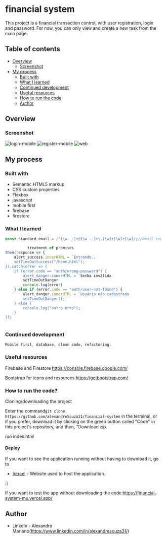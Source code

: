 
# financial system

This project is a financial transaction control, with user registration, login and password.
For now, you can only view and create a new task from the main page.

## Table of contents

- [Overview](#overview)
  - [Screenshot](#screenshot)
- [My process](#my-process)
  - [Built with](#built-with)
  - [What I learned](#what-i-learned)
  - [Continued development](#continued-development)
  - [Useful resources](#useful-resources)
  - [How to run the code](#How-to-run-the-code)
  - [Author](#author)

## Overview

### Screenshot

![login-mobile](https://user-images.githubusercontent.com/112407769/234441403-fe505d14-c8e7-4076-83ee-8f9d03aa399c.png)
![register-mobile](https://user-images.githubusercontent.com/112407769/234441504-88789b13-bc2e-4d4a-8630-38e95759d029.png)
![web](https://user-images.githubusercontent.com/112407769/234441698-4c1292db-8a2b-4ece-a218-fabb82891482.png)



## My process

### Built with

- Semantic HTML5 markup
- CSS custom properties
- Flexbox
- javascript
- mobile first
- firebase
- firestore


### What I learned

```js
const standard_email = /^[\w._-]+@[\w_.-]+\.[\w]+[\w]+[\w]/;//email regular expression

          treatment of promises
then(response => {
    alert_success.innerHTML = `Entrando..
    setTimeOutSuccess("/home.html");
}).catch(error => {
    if (error.code == "auth/wrong-password") {
        alert_danger.innerHTML = `Senha inválida
        setTimeOutDanger
        console.log(error)
    } else if (error.code == "auth/user-not-found") {
        alert_danger.innerHTML = `Usuário não cadastrado
        setTimeOutDanger();
    } else {
        console.log("outro erro");
    }
});
        

```

### Continued development

```
Mobile first, database, clean code, refactoring.
```
### Useful resources

Firebase and Firestore
https://console.firebase.google.com/

Bootstrap for icons and resources
https://getbootstrap.com/

### How to run the code? 
 Cloning/downloading the project

Enter the command```git clone https://github.com/alexandreSouza31/financial-system``` in the terminal, or if you prefer, download it by clicking on the green button called "Code" in this project's repository, and then, "Download zip.

run index.html

#### Deploy

If you want to see the application running without having to download it, go to
- [Vercel](https://financial-system-mu.vercel.app/) - Website used to host the application.


:)

If you want to test the app without downloading the code:https://financial-system-mu.vercel.app/


## Author
- LinkdIn - Alexandre Mariano(https://www.linkedin.com/in/alexandresouza31/)

